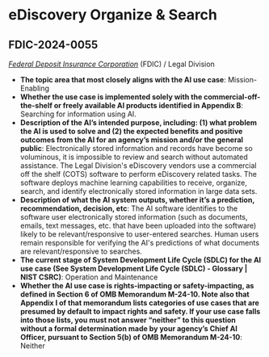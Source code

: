 # eDiscovery Organize & Search
## FDIC-2024-0055
_[Federal Deposit Insurance Corporation](<../3_agency/Federal Deposit Insurance Corporation.md>)_ (FDIC) / Legal Division


+ **The topic area that most closely aligns with the AI use case**: Mission-Enabling
+ **Whether the use case is implemented solely with the commercial-off-the-shelf or freely available AI products identified in Appendix B**: Searching for information using AI.
+ **Description of the AI’s intended purpose, including: (1) what problem the AI is used to solve and (2) the expected benefits and positive outcomes from the AI for an agency’s mission and/or the general public**: Electronically stored information and records have become so voluminous, it is impossible to review and search without automated assistance. 
The Legal Division's eDiscovery vendors use a commercial off the shelf (COTS) software to perform eDiscovery related tasks. 
The software deploys machine learning capabilities to receive, organize, search, and identify electronically stored information in large data sets.
+ **Description of what the AI system outputs, whether it’s a prediction, recommendation, decision, etc**: The AI software identifies to the software user electronically stored information (such as documents, emails, text messages, etc. that have been uploaded into the software) likely to be relevant/responsive to user-entered searches. Human users remain responsible for verifying the AI's predictions of what documents are relevant/responsive to searches.
+ **The current stage of System Development Life Cycle (SDLC) for the AI use case (See System Development Life Cycle (SDLC) - Glossary | NIST CSRC)**: Operation and Maintenance
+ **Whether the AI use case is rights-impacting or safety-impacting, as defined in Section 6 of OMB Memorandum M-24-10. Note also that Appendix I of that memorandum lists categories of use cases that are presumed by default to impact rights and safety. If your use case falls into those lists, you must not answer “neither” to this question without a formal determination made by your agency’s Chief AI Officer, pursuant to Section 5(b) of OMB Memorandum M-24-10**: Neither